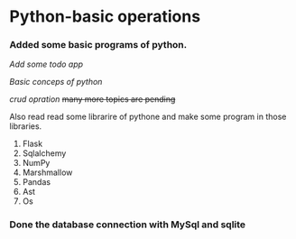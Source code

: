 # Python-basic operations

### Added some basic programs of python.

*Add some todo app*

*Basic conceps of python*

*crud opration*
~~many more topics are pending~~

Also read read some librarire of pythone and make some program in those libraries.
1. Flask
2. Sqlalchemy
3. NumPy
4. Marshmallow
5. Pandas
6. Ast
7. Os


### Done the database connection with MySql and sqlite
